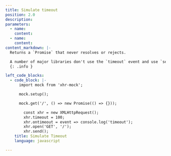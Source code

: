 ```yaml
---
title: Simulate timeout
position: 2.0
description:
parameters:
  - name:
    content:
  - name:
    content:
content_markdown: |-
  Returns a `Promise` that never resolves or rejects.

  A number of major libraries don't use the `timeout` event and use `setTimeout()` instead. Therefore, in order to mock timeouts in major libraries, we have to wait for the specified amount of time anyway.
  {: .info }

left_code_blocks:
  - code_block: |-
      import mock from 'xhr-mock';

      mock.setup();

      mock.get('/', () => new Promise(() => {}));

        const xhr = new XMLHttpRequest();
        xhr.timeout = 100;
        xhr.ontimeout = event => console.log('timeout');
        xhr.open('GET', '/');
        xhr.send();
    title: Simulate Timeout
    language: javascript  

---
```

